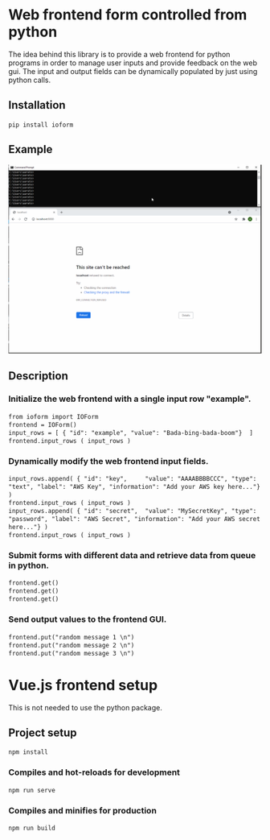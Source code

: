 # Web frontend form controlled from python
The idea behind this library is to provide a web frontend for python programs in order to manage user inputs and provide feedback on the web gui.
The input and output fields can be dynamically populated by just using python calls.
## Installation
```
pip install ioform
```
## Example
![grab-landing-page](https://github.com/ucipass/vue3test/blob/master/ioform.gif)

## Description
### Initialize the web frontend with a single input row "example".
```
from ioform import IOForm
frontend = IOForm()
input_rows = [ { "id": "example", "value": "Bada-bing-bada-boom"}  ]
frontend.input_rows ( input_rows )
```
### Dynamically modify the web frontend input fields.
```
input_rows.append( { "id": "key",     "value": "AAAABBBBCCC", "type": "text", "label": "AWS Key", "information": "Add your AWS key here..."} )
frontend.input_rows ( input_rows )
input_rows.append( { "id": "secret",  "value": "MySecretKey", "type": "password", "label": "AWS Secret", "information": "Add your AWS secret here..."} )
frontend.input_rows ( input_rows )
```
### Submit forms with different data and retrieve data from queue in python.
```
frontend.get()
frontend.get()
frontend.get()
```
### Send output values to the frontend GUI.
```
frontend.put("random message 1 \n")
frontend.put("random message 2 \n")
frontend.put("random message 3 \n")
```



# Vue.js frontend setup
This is not needed to use the python package.
## Project setup
```
npm install
```

### Compiles and hot-reloads for development
```
npm run serve
```

### Compiles and minifies for production
```
npm run build
```

